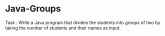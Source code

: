# Java-Groups
Task : Write a Java program that divides the students into groups of two by taking the number of students and their names as input.
